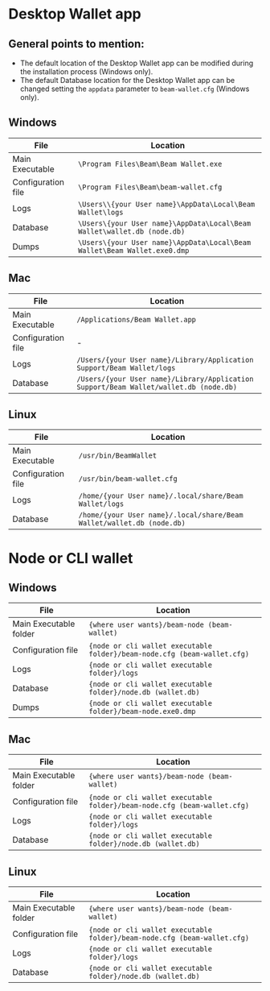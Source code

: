 # Desktop Wallet app

## General points to mention:
* The default location of the Desktop Wallet app can be modified during the installation process (Windows only).
* The default Database location for the Desktop Wallet app can be changed setting the `appdata` parameter to `beam-wallet.cfg` (Windows only).

## Windows

| File | Location |
|-----|-----|
| Main Executable | `\Program Files\Beam\Beam Wallet.exe`| 
| Configuration file | `\Program Files\Beam\beam-wallet.cfg` |
| Logs | `\Users\\{your User name}\AppData\Local\Beam Wallet\logs` | 
| Database | `\Users\{your User name}\AppData\Local\Beam Wallet\wallet.db (node.db)` | 
| Dumps | `\Users\{your User name}\AppData\Local\Beam Wallet\Beam Wallet.exe0.dmp` |

## Mac

| File | Location |
|-----|-----|
| Main Executable | `/Applications/Beam Wallet.app` |
| Configuration file | - |
| Logs | `/Users/{your User name}/Library/Application Support/Beam Wallet/logs` |
| Database | `/Users/{your User name}/Library/Application Support/Beam Wallet/wallet.db (node.db)` |

## Linux

| File | Location |
|-----|-----|
| Main Executable | `/usr/bin/BeamWallet` |
| Configuration file | `/usr/bin/beam-wallet.cfg` |
| Logs | `/home/{your User name}/.local/share/Beam Wallet/logs` |
| Database |`/home/{your User name}/.local/share/Beam Wallet/wallet.db (node.db)` |

# Node or CLI wallet

## Windows
| File | Location |
|-----|-----|
| Main Executable folder | `{where user wants}/beam-node (beam-wallet)` |
| Configuration file | `{node or cli wallet executable folder}/beam-node.cfg (beam-wallet.cfg)` |
| Logs | `{node or cli wallet executable folder}/logs` | 
| Database | `{node or cli wallet executable folder}/node.db (wallet.db)` | 
| Dumps | `{node or cli wallet executable folder}/beam-node.exe0.dmp` |

## Mac
| File | Location |
|-----|-----|
| Main Executable folder | `{where user wants}/beam-node (beam-wallet)` |
| Configuration file | `{node or cli wallet executable folder}/beam-node.cfg (beam-wallet.cfg)` |
| Logs | `{node or cli wallet executable folder}/logs` |
| Database | `{node or cli wallet executable folder}/node.db (wallet.db)` |

## Linux
| File | Location |
|-----|-----|
| Main Executable folder | `{where user wants}/beam-node (beam-wallet)` |
| Configuration file | `{node or cli wallet executable folder}/beam-node.cfg (beam-wallet.cfg)` |
| Logs | `{node or cli wallet executable folder}/logs` |
| Database | `{node or cli wallet executable folder}/node.db (wallet.db)` |

